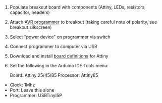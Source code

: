 1. Populate breakout board with components (Attiny, LEDs, resistors, capacitor, headers)
2. Attach [AVR programmer](https://www.sparkfun.com/products/9825) to breakout (taking careful note of polarity, see breakout silkscreen)
3. Select "power device" on programmer via switch
4. Connect programmer to computer via USB
5. Download and install [board definitions](https://github.com/damellis/attiny) for Attiny
6. Set the following in the Arduino IDE Tools menu:

   Board: Attiny 25/45/85
   Processor: Attiny85
- Clock: 1Mhz
- Port: Leave this alone
- Programmer: USBTinyISP

